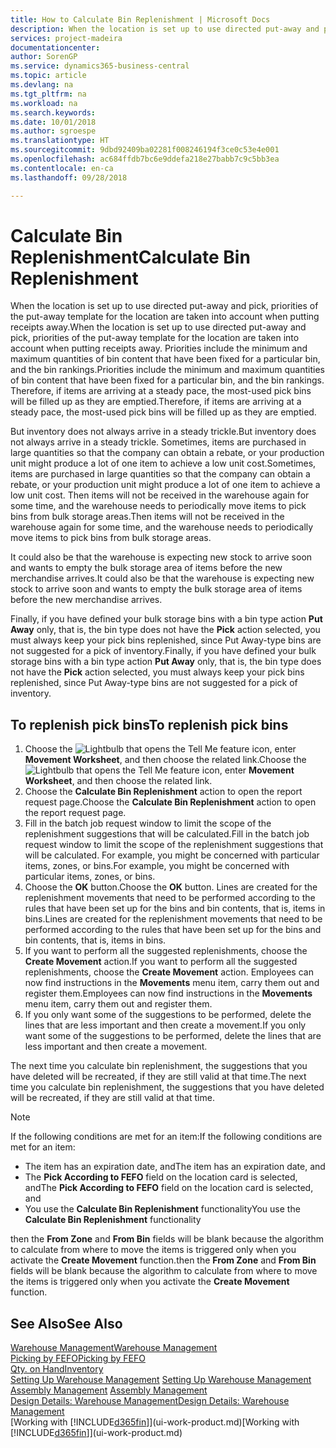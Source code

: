 ```yaml
---
title: How to Calculate Bin Replenishment | Microsoft Docs
description: When the location is set up to use directed put-away and pick, priorities of the put-away template for the location are taken into account when putting receipts away.
services: project-madeira
documentationcenter: 
author: SorenGP
ms.service: dynamics365-business-central
ms.topic: article
ms.devlang: na
ms.tgt_pltfrm: na
ms.workload: na
ms.search.keywords: 
ms.date: 10/01/2018
ms.author: sgroespe
ms.translationtype: HT
ms.sourcegitcommit: 9dbd92409ba02281f008246194f3ce0c53e4e001
ms.openlocfilehash: ac684ffdb7bc6e9ddefa218e27babb7c9c5bb3ea
ms.contentlocale: en-ca
ms.lasthandoff: 09/28/2018

---
```

# <a name="calculate-bin-replenishment"></a><span data-ttu-id="710a0-103">Calculate Bin Replenishment</span><span class="sxs-lookup"><span data-stu-id="710a0-103">Calculate Bin Replenishment</span></span>
<span data-ttu-id="710a0-104">When the location is set up to use directed put-away and pick, priorities of the put-away template for the location are taken into account when putting receipts away.</span><span class="sxs-lookup"><span data-stu-id="710a0-104">When the location is set up to use directed put-away and pick, priorities of the put-away template for the location are taken into account when putting receipts away.</span></span> <span data-ttu-id="710a0-105">Priorities include the minimum and maximum quantities of bin content that have been fixed for a particular bin, and the bin rankings.</span><span class="sxs-lookup"><span data-stu-id="710a0-105">Priorities include the minimum and maximum quantities of bin content that have been fixed for a particular bin, and the bin rankings.</span></span> <span data-ttu-id="710a0-106">Therefore, if items are arriving at a steady pace, the most-used pick bins will be filled up as they are emptied.</span><span class="sxs-lookup"><span data-stu-id="710a0-106">Therefore, if items are arriving at a steady pace, the most-used pick bins will be filled up as they are emptied.</span></span>  

<span data-ttu-id="710a0-107">But inventory does not always arrive in a steady trickle.</span><span class="sxs-lookup"><span data-stu-id="710a0-107">But inventory does not always arrive in a steady trickle.</span></span> <span data-ttu-id="710a0-108">Sometimes, items are purchased in large quantities so that the company can obtain a rebate, or your production unit might produce a lot of one item to achieve a low unit cost.</span><span class="sxs-lookup"><span data-stu-id="710a0-108">Sometimes, items are purchased in large quantities so that the company can obtain a rebate, or your production unit might produce a lot of one item to achieve a low unit cost.</span></span> <span data-ttu-id="710a0-109">Then items will not be received in the warehouse again for some time, and the warehouse needs to periodically move items to pick bins from bulk storage areas.</span><span class="sxs-lookup"><span data-stu-id="710a0-109">Then items will not be received in the warehouse again for some time, and the warehouse needs to periodically move items to pick bins from bulk storage areas.</span></span>  

<span data-ttu-id="710a0-110">It could also be that the warehouse is expecting new stock to arrive soon and wants to empty the bulk storage area of items before the new merchandise arrives.</span><span class="sxs-lookup"><span data-stu-id="710a0-110">It could also be that the warehouse is expecting new stock to arrive soon and wants to empty the bulk storage area of items before the new merchandise arrives.</span></span>  

<span data-ttu-id="710a0-111">Finally, if you have defined your bulk storage bins with a bin type action **Put Away** only, that is, the bin type does not have the **Pick** action selected, you must always keep your pick bins replenished, since Put Away-type bins are not suggested for a pick of inventory.</span><span class="sxs-lookup"><span data-stu-id="710a0-111">Finally, if you have defined your bulk storage bins with a bin type action **Put Away** only, that is, the bin type does not have the **Pick** action selected, you must always keep your pick bins replenished, since Put Away-type bins are not suggested for a pick of inventory.</span></span>  

## <a name="to-replenish-pick-bins"></a><span data-ttu-id="710a0-112">To replenish pick bins</span><span class="sxs-lookup"><span data-stu-id="710a0-112">To replenish pick bins</span></span>  
1.  <span data-ttu-id="710a0-113">Choose the ![Lightbulb that opens the Tell Me feature](media/ui-search/search_small.png "Tell me what you want to do") icon, enter **Movement Worksheet**, and then choose the related link.</span><span class="sxs-lookup"><span data-stu-id="710a0-113">Choose the ![Lightbulb that opens the Tell Me feature](media/ui-search/search_small.png "Tell me what you want to do") icon, enter **Movement Worksheet**, and then choose the related link.</span></span>  
2.  <span data-ttu-id="710a0-114">Choose the **Calculate Bin Replenishment** action to open the report request page.</span><span class="sxs-lookup"><span data-stu-id="710a0-114">Choose the **Calculate Bin Replenishment** action to open the report request page.</span></span>  
3.  <span data-ttu-id="710a0-115">Fill in the batch job request window to limit the scope of the replenishment suggestions that will be calculated.</span><span class="sxs-lookup"><span data-stu-id="710a0-115">Fill in the batch job request window to limit the scope of the replenishment suggestions that will be calculated.</span></span> <span data-ttu-id="710a0-116">For example, you might be concerned with particular items, zones, or bins.</span><span class="sxs-lookup"><span data-stu-id="710a0-116">For example, you might be concerned with particular items, zones, or bins.</span></span>  
4.  <span data-ttu-id="710a0-117">Choose the **OK** button.</span><span class="sxs-lookup"><span data-stu-id="710a0-117">Choose the **OK** button.</span></span> <span data-ttu-id="710a0-118">Lines are created for the replenishment movements that need to be performed according to the rules that have been set up for the bins and bin contents, that is, items in bins.</span><span class="sxs-lookup"><span data-stu-id="710a0-118">Lines are created for the replenishment movements that need to be performed according to the rules that have been set up for the bins and bin contents, that is, items in bins.</span></span>  
5.  <span data-ttu-id="710a0-119">If you want to perform all the suggested replenishments, choose the **Create Movement** action.</span><span class="sxs-lookup"><span data-stu-id="710a0-119">If you want to perform all the suggested replenishments, choose the **Create Movement** action.</span></span> <span data-ttu-id="710a0-120">Employees can now find instructions in the **Movements** menu item, carry them out and register them.</span><span class="sxs-lookup"><span data-stu-id="710a0-120">Employees can now find instructions in the **Movements** menu item, carry them out and register them.</span></span>  
6.  <span data-ttu-id="710a0-121">If you only want some of the suggestions to be performed, delete the lines that are less important and then create a movement.</span><span class="sxs-lookup"><span data-stu-id="710a0-121">If you only want some of the suggestions to be performed, delete the lines that are less important and then create a movement.</span></span>  

<span data-ttu-id="710a0-122">The next time you calculate bin replenishment, the suggestions that you have deleted will be recreated, if they are still valid at that time.</span><span class="sxs-lookup"><span data-stu-id="710a0-122">The next time you calculate bin replenishment, the suggestions that you have deleted will be recreated, if they are still valid at that time.</span></span>  

> [!NOTE]  
>  <span data-ttu-id="710a0-123">If the following conditions are met for an item:</span><span class="sxs-lookup"><span data-stu-id="710a0-123">If the following conditions are met for an item:</span></span>  
>   
>  -   <span data-ttu-id="710a0-124">The item has an expiration date, and</span><span class="sxs-lookup"><span data-stu-id="710a0-124">The item has an expiration date, and</span></span>  
> -   <span data-ttu-id="710a0-125">The **Pick According to FEFO** field on the location card is selected, and</span><span class="sxs-lookup"><span data-stu-id="710a0-125">The **Pick According to FEFO** field on the location card is selected, and</span></span>  
> -   <span data-ttu-id="710a0-126">You use the **Calculate Bin Replenishment** functionality</span><span class="sxs-lookup"><span data-stu-id="710a0-126">You use the **Calculate Bin Replenishment** functionality</span></span>  
>   
>  <span data-ttu-id="710a0-127">then the **From Zone** and **From Bin** fields will be blank because the algorithm to calculate from where to move the items is triggered only when you activate the **Create Movement** function.</span><span class="sxs-lookup"><span data-stu-id="710a0-127">then the **From Zone** and **From Bin** fields will be blank because the algorithm to calculate from where to move the items is triggered only when you activate the **Create Movement** function.</span></span>  

## <a name="see-also"></a><span data-ttu-id="710a0-128">See Also</span><span class="sxs-lookup"><span data-stu-id="710a0-128">See Also</span></span>  
[<span data-ttu-id="710a0-129">Warehouse Management</span><span class="sxs-lookup"><span data-stu-id="710a0-129">Warehouse Management</span></span>](warehouse-manage-warehouse.md)  
[<span data-ttu-id="710a0-130">Picking by FEFO</span><span class="sxs-lookup"><span data-stu-id="710a0-130">Picking by FEFO</span></span>](warehouse-picking-by-fefo.md)  
[<span data-ttu-id="710a0-131">Qty. on Hand</span><span class="sxs-lookup"><span data-stu-id="710a0-131">Inventory</span></span>](inventory-manage-inventory.md)  
<span data-ttu-id="710a0-132">[Setting Up Warehouse Management](warehouse-setup-warehouse.md)   </span><span class="sxs-lookup"><span data-stu-id="710a0-132">[Setting Up Warehouse Management](warehouse-setup-warehouse.md)   </span></span>  
<span data-ttu-id="710a0-133">[Assembly Management](assembly-assemble-items.md)  </span><span class="sxs-lookup"><span data-stu-id="710a0-133">[Assembly Management](assembly-assemble-items.md)  </span></span>  
[<span data-ttu-id="710a0-134">Design Details: Warehouse Management</span><span class="sxs-lookup"><span data-stu-id="710a0-134">Design Details: Warehouse Management</span></span>](design-details-warehouse-management.md)  
<span data-ttu-id="710a0-135">[Working with [!INCLUDE[d365fin](includes/d365fin_md.md)]](ui-work-product.md)</span><span class="sxs-lookup"><span data-stu-id="710a0-135">[Working with [!INCLUDE[d365fin](includes/d365fin_md.md)]](ui-work-product.md)</span></span>

